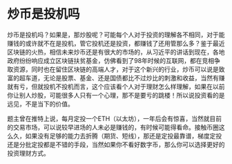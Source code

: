 # 炒币是投机吗


炒币是投机吗？如果是，那炒股呢？可能每个人对于投资的理解各不相同，对于能赚钱的或许就不在是投机，管它投机还是投资，都赚钱了还用管那么多？鉴于最近区块链的火热，相信未来炒币还是有很大的市场的，从习近平的讲话到现在，各地政府纷纷响应成立区块链扶贫基金，仿佛看到了98年时候的互联网，都在竞相争取资源，同时也在留住区块链的高端人才，对于这个新兴的行业，炒币可以说是致富的超车道，无论是股票、基金、还是国债都比不过炒比的刺激和收益，当然有赚就有亏，但就投机不投机而言，这个应该看个人对于理财怎么样理解，如果在以前你让别人炒股，可能很多人只有一个心理，那不是要亏的跳楼！所以说投资看的是远见，不是当下的价值。

题主曾在推特上说，每月定投一个ETH（以太坊），一年后会有惊喜，当然就目前的交易市场，可以说较早进场的人未必是赚钱的，有时候可能得看命。接触币圈这么久，如果没有足够的能力去折腾（期货、短线），那还是定投最靠谱，梯度定投还是分批定投都是不错的手段，当然如果你不看好数字币，那么你可以选择更好的投资理财方式。

